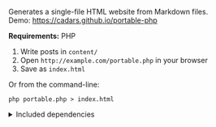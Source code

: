 Generates a single-file HTML website from Markdown files.<br>
Demo: https://cadars.github.io/portable-php

**Requirements:** PHP

1. Write posts in `content/`
2. Open `http://example.com/portable.php` in your browser
3. Save as `index.html`


Or from the command-line:

```
php portable.php > index.html
```

<details>
<summary>Included dependencies</summary>

<br>

- [Parsedown](https://parsedown.org/) converts Markdown to HTML.
- [ParsedownExtra](https://github.com/erusev/parsedown-extra) adds support for footnotes, abbreviations, definition lists, tables, `class` and `id` attributes, fenced code blocks, and Markdown inside HTML blocks.
- [ParsedownExtraPlugin](https://github.com/taufik-nurrohman/parsedown-extra-plugin) allows all kinds of custom attributes like `loading="lazy"` for images, adds figure and figcaption elements to images, and more. Can be used for [code highlighting](https://github.com/taufik-nurrohman/parsedown-extra-plugin#custom-code-block-contents).

</details>
